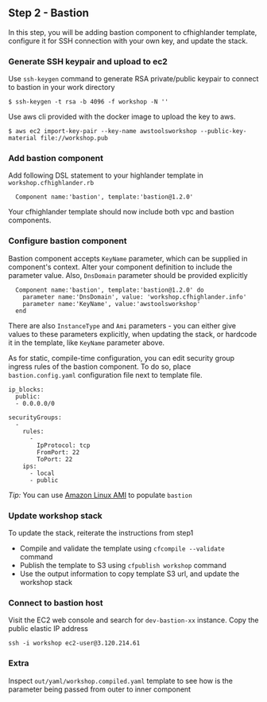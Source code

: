 ## Step 2 - Bastion

In this step, you will be adding bastion component
to cfhighlander template, configure it for SSH connection
with your own key, and update the stack.


### Generate SSH keypair and upload to ec2

Use `ssh-keygen` command to generate RSA private/public keypair to connect to
bastion in your work directory

```
$ ssh-keygen -t rsa -b 4096 -f workshop -N ''
```

Use aws cli provided with the docker image to upload the key to aws.

```
$ aws ec2 import-key-pair --key-name awstoolsworkshop --public-key-material file://workshop.pub
```


### Add bastion component

Add following DSL statement to your highlander template in `workshop.cfhighlander.rb`

```
  Component name:'bastion', template:'bastion@1.2.0'
```

Your cfhighlander template should now include both vpc and bastion components.

### Configure bastion component

Bastion component accepts `KeyName` parameter, which can be supplied in component's context.
Alter your component definition to include the parameter value. Also, `DnsDomain` parameter
should be provided explicitly

```
  Component name:'bastion', template:'bastion@1.2.0' do
    parameter name:'DnsDomain', value: 'workshop.cfhighlander.info'
    parameter name:'KeyName', value:'awstoolsworkshop'
  end
```

There are also `InstanceType` and `Ami` parameters - you can either give values
to these parameters explicitly, when updating the stack, or hardcode it in the
template, like `KeyName` parameter above.


As for static, compile-time configuration, you can edit security group ingress
rules of the bastion component. To do so, place `bastion.config.yaml` configuration
file next to template file. 

```
ip_blocks:
  public:
  - 0.0.0.0/0

securityGroups:
  -
    rules:
      -
        IpProtocol: tcp
        FromPort: 22
        ToPort: 22
    ips:
      - local
      - public
```

*Tip:* You can use [Amazon Linux AMI](https://aws.amazon.com/amazon-linux-ami/2018.03-release-notes/)
to populate `bastion`


### Update workshop stack

To update the stack, reiterate the instructions from step1

- Compile and validate the template using `cfcompile --validate` command
- Publish the template to S3 using `cfpublish workshop` command
- Use the output information to copy template S3 url, and update the workshop
  stack

### Connect to bastion host

Visit the EC2 web console and search for `dev-bastion-xx` instance. Copy the public elastic IP
address

```
ssh -i workshop ec2-user@3.120.214.61
```

### Extra

Inspect `out/yaml/workshop.compiled.yaml` template to see how  is the parameter
being passed from outer to inner component
